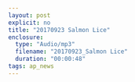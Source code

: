 ```yaml
---
layout: post
explicit: no
title: "20170923 Salmon Lice"
enclosure:
  type: "Audio/mp3"
  filename: "20170923_Salmon Lice"
  duration: "00:00:48"
tags: ap_news
---
```




